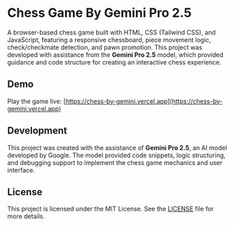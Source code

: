 # Chess Game By Gemini Pro 2.5

A browser-based chess game built with HTML, CSS (Tailwind CSS), and JavaScript, featuring a responsive chessboard, piece movement logic, check/checkmate detection, and pawn promotion. This project was developed with assistance from the **Gemini Pro 2.5** model, which provided guidance and code structure for creating an interactive chess experience.

## Demo

Play the game live: [https://chess-by-gemini.vercel.app](https://chess-by-gemini.vercel.app)

## Development

This project was created with the assistance of **Gemini Pro 2.5**, an AI model developed by Google. The model provided code snippets, logic structuring, and debugging support to implement the chess game mechanics and user interface.

## License

This project is licensed under the MIT License. See the [LICENSE](./LICENSE) file for more details.
